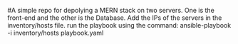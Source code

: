 #A simple repo for depolying a MERN stack on two servers. One is the front-end and the other is the Database.
Add the IPs of the servers in the inventory/hosts file.
run the playbook using the command:
ansible-playbook -i inventory/hosts playbook.yaml
